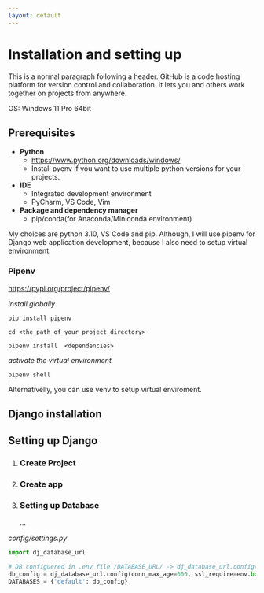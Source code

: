 ```yaml
---
layout: default
---
```


# Installation and setting up
This is a normal paragraph following a header. GitHub is a code hosting platform for version control and collaboration. It lets you and others work together on projects from anywhere.

OS: Windows 11 Pro 64bit

## Prerequisites

*   **Python**
    - https://www.python.org/downloads/windows/
    - Install pyenv if you want to use multiple python versions for your projects.
*   **IDE**
    -	Integrated development environment
    -	PyCharm, VS Code, Vim
*   **Package and dependency manager**
    - pip/conda(for Anaconda/Miniconda environment)

My choices are python 3.10, VS Code and pip.
Although, I will use pipenv for Django web application development, because I also need to setup virtual environment.

### Pipenv

https://pypi.org/project/pipenv/

_install globally_
```
pip install pipenv
```
```
cd <the_path_of_your_project_directory>
```
```
pipenv install  <dependencies>  
```
_activate the virtual environment_
```
pipenv shell
```

Alternativelly, you can use venv to setup virtual enviroment.

## Django installation

## Setting up Django
1.  ### Create Project
2.  ### Create app
3.  ### Setting up Database  
    ...

_config/settings.py_
```py
import dj_database_url
                
# DB configuered in .env file /DATABASE_URL/ -> dj_database_url.config() returns a dictionary
db_config = dj_database_url.config(conn_max_age=600, ssl_require=env.bool('SSL_REQUIRE', default=True))
DATABASES = {'default': db_config}
```
 
 
